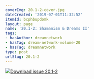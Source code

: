 ```yaml
---
coverImg: 20.1-2-cover.jpg
dateCreated: '2019-07-01T11:32:52'
itemId: bcphbupdomk
layout: page
name: '20.1-2: Shamanism & Dreams II'
tags:
- hasAuthor: dreamnetwork
- hasTag: dream-network-volume-20
- hasTag: dreamnetwork
type: post
urlSlug: 20.1-2
---
```

<img class="card-journal-img" src="../images/20.1-2-rect.jpg"/><a href="../files/pdfs/Volume_20/20.1-01.2_shaman_II.pdf" download="">Download issue 20.1-2</a>